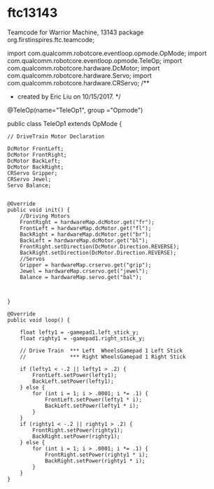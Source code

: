 # ftc13143
Teamcode for Warrior Machine, 13143
package org.firstinspires.ftc.teamcode;

import com.qualcomm.robotcore.eventloop.opmode.OpMode;
import com.qualcomm.robotcore.eventloop.opmode.TeleOp;
import com.qualcomm.robotcore.hardware.DcMotor;
import com.qualcomm.robotcore.hardware.Servo;
import com.qualcomm.robotcore.hardware.CRServo;
/**
 * created by Eric Liu on 10/15/2017.
 */

@TeleOp(name="TeleOp1", group ="Opmode")

public class TeleOp1 extends OpMode {

    // DriveTrain Motor Declaration

    DcMotor FrontLeft;
    DcMotor FrontRight;
    DcMotor BackLeft;
    DcMotor BackRight;
    CRServo Gripper;
    CRServo Jewel;
    Servo Balance;


    @Override
    public void init() {
        //Driving Motors
        FrontRight = hardwareMap.dcMotor.get("fr");
        FrontLeft = hardwareMap.dcMotor.get("fl");
        BackRight = hardwareMap.dcMotor.get("br");
        BackLeft = hardwareMap.dcMotor.get("bl");
        FrontRight.setDirection(DcMotor.Direction.REVERSE);
        BackRight.setDirection(DcMotor.Direction.REVERSE);
        //Servos
        Gripper = hardwareMap.crservo.get("grip");
        Jewel = hardwareMap.crservo.get("jewel");
        Balance = hardwareMap.servo.get("bal");



    }

    @Override
    public void loop() {

        float lefty1 = -gamepad1.left_stick_y;
        float righty1 = -gamepad1.right_stick_y;

        // Drive Train  *** Left  WheelsGamepad 1 Left Stick
        //              *** Right WheelsGamepad 1 Right Stick

        if (lefty1 < -.2 || lefty1 > .2) {
            FrontLeft.setPower(lefty1);
            BackLeft.setPower(lefty1);
        } else {
            for (int i = 1; i > .0001; i *= .1) {
                FrontLeft.setPower(lefty1 * i);
                BackLeft.setPower(lefty1 * i);
            }
        }
        if (righty1 < -.2 || righty1 > .2) {
            FrontRight.setPower(righty1);
            BackRight.setPower(righty1);
        } else {
            for (int i = 1; i > .0001; i *= .1) {
                FrontRight.setPower(righty1 * i);
                BackRight.setPower(righty1 * i);
            }
        }
    }
